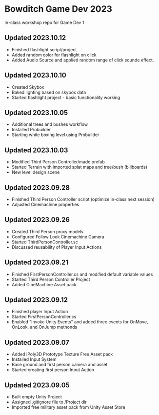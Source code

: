# Bowditch Game Dev 2023
In-class workshop repo for Game Dev 1


Updated 2023.10.12
---
  * Finished flashlight script/project
  * Added random color for flashlight on click
  * Added Audio Source and applied random range of click sounde effect.

Updated 2023.10.10
---
  * Created Skybox
  * Baked lighting based on skybox data
  * Started flashlight project - basic functionality working

Updated 2023.10.05
---
  * Additional trees and bushes workflow
  * Installed Probuilder
  * Starting white boxing level using Probuilder

Updated 2023.10.03
---
  * Modified Third Person Controller/made prefab
  * Started Terrain with imported splat maps and tree/bush (billboards)
  * New level design scene

Updated 2023.09.28
---
  * Finished Third Person Controller script (optimize in-class next session)
  * Adjusted Cinemachine properties

Updated 2023.09.26
---
  * Created Third Person proxy models
  * Configured Follow Look Cinemachine Camera
  * Started ThirdPersonController.sc
  * Discussed reusability of Player Input Actions

Updated 2023.09.21
---
  * Finished FirstPersonController.cs and modified default variable values
  * Started Third Person Controller Project
  * Added CineMachine Asset pack
    
Updated 2023.09.12
--- 
  * Finished player Input Action
  * Started FirstPersonController.cs
  * Enabled "Invoke Unity Events" and added three events for OnMove, OnLook, and OnJump methonds 

Updated 2023.09.07
---
  * Added iPoly3D Prototype Texture Free Asset pack
  * Installed Input System
  * Base ground and first person camera and asset
  * Started creating first person Input Action

Updated 2023.09.05
---
  * Built empty Unity Project
  * Assigned .gitignore file to /Project dir
  * Imported free military asset pack from Unity Asset Store
